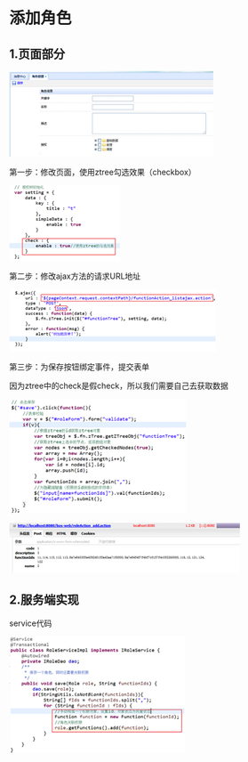 # 添加角色

## 1.页面部分

![](../../../.gitbook/assets/image%20%28222%29.png)

第一步：修改页面，使用ztree勾选效果（checkbox）

![](../../../.gitbook/assets/image%20%28195%29.png)

第二步：修改ajax方法的请求URL地址

![](../../../.gitbook/assets/image%20%28225%29.png)

第三步：为保存按钮绑定事件，提交表单

因为ztree中的check是假check，所以我们需要自己去获取数据

![](../../../.gitbook/assets/image%20%2890%29.png)

![](../../../.gitbook/assets/image%20%2864%29.png)

## 2.服务端实现

service代码

![](../../../.gitbook/assets/image%20%2816%29.png)

